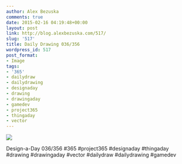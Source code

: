 ```yaml
---
author: Alex Bezuska
comments: true
date: 2015-02-16 04:19:48+00:00
layout: post
link: http://blog.alexbezuska.com/517/
slug: '517'
title: Daily Drawing 036/356
wordpress_id: 517
post_format:
- Image
tags:
- '365'
- dailydraw
- dailydrawing
- designaday
- drawing
- drawingaday
- gamedev
- project365
- thingaday
- vector
---
```


![](/images/2015/02/tumblr_njuk112Mch1u11b0ro1_1280.jpg)

Design-a-Day 036/356 #365 #project365 #designaday #thingaday #drawing #drawingaday #vector #dailydraw #dailydrawing #gamedev
